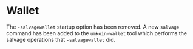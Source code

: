 # Wallet

The `-salvagewallet` startup option has been removed. A new `salvage` command has been added to the `umkoin-wallet` tool which performs the salvage operations that `-salvagewallet` did.
